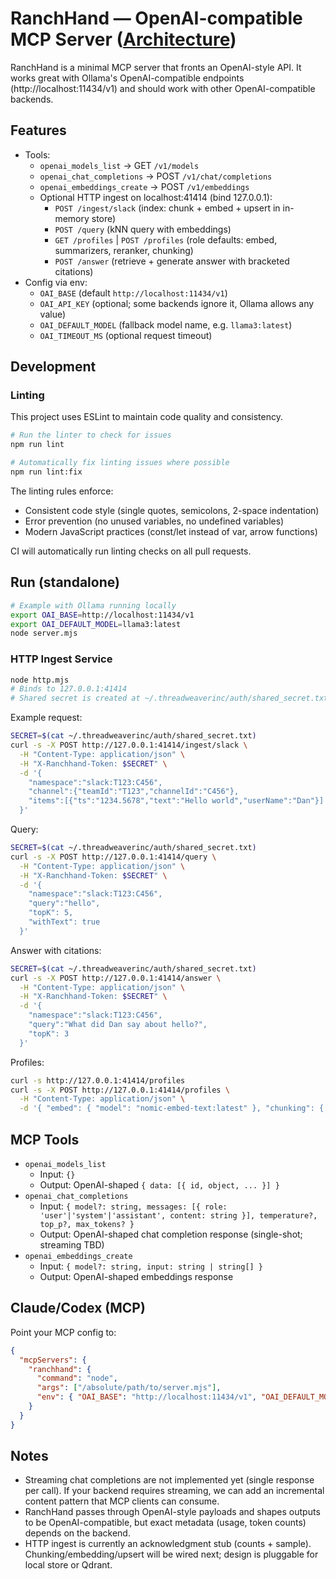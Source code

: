 # RanchHand — OpenAI-compatible MCP Server ([Architecture](ARCHITECTURE.md))

RanchHand is a minimal MCP server that fronts an OpenAI-style API. It works great with Ollama's OpenAI-compatible endpoints (http://localhost:11434/v1) and should work with other OpenAI-compatible backends.

## Features
- Tools:
  - `openai_models_list` → GET `/v1/models`
  - `openai_chat_completions` → POST `/v1/chat/completions`
  - `openai_embeddings_create` → POST `/v1/embeddings`
  - Optional HTTP ingest on localhost:41414 (bind 127.0.0.1):
    - `POST /ingest/slack` (index: chunk + embed + upsert in in-memory store)
    - `POST /query` (kNN query with embeddings)
    - `GET /profiles` | `POST /profiles` (role defaults: embed, summarizers, reranker, chunking)
    - `POST /answer` (retrieve + generate answer with bracketed citations)
- Config via env:
  - `OAI_BASE` (default `http://localhost:11434/v1`)
  - `OAI_API_KEY` (optional; some backends ignore it, Ollama allows any value)
  - `OAI_DEFAULT_MODEL` (fallback model name, e.g. `llama3:latest`)
  - `OAI_TIMEOUT_MS` (optional request timeout)

## Development

### Linting
This project uses ESLint to maintain code quality and consistency.

```bash
# Run the linter to check for issues
npm run lint

# Automatically fix linting issues where possible
npm run lint:fix
```

The linting rules enforce:
- Consistent code style (single quotes, semicolons, 2-space indentation)
- Error prevention (no unused variables, no undefined variables)
- Modern JavaScript practices (const/let instead of var, arrow functions)

CI will automatically run linting checks on all pull requests.

## Run (standalone)
```bash
# Example with Ollama running locally
export OAI_BASE=http://localhost:11434/v1
export OAI_DEFAULT_MODEL=llama3:latest
node server.mjs
```

### HTTP Ingest Service
```bash
node http.mjs
# Binds to 127.0.0.1:41414
# Shared secret is created at ~/.threadweaverinc/auth/shared_secret.txt on first run
```

Example request:
```bash
SECRET=$(cat ~/.threadweaverinc/auth/shared_secret.txt)
curl -s -X POST http://127.0.0.1:41414/ingest/slack \
  -H "Content-Type: application/json" \
  -H "X-Ranchhand-Token: $SECRET" \
  -d '{
    "namespace":"slack:T123:C456",
    "channel":{"teamId":"T123","channelId":"C456"},
    "items":[{"ts":"1234.5678","text":"Hello world","userName":"Dan"}]
  }'
```

Query:
```bash
SECRET=$(cat ~/.threadweaverinc/auth/shared_secret.txt)
curl -s -X POST http://127.0.0.1:41414/query \
  -H "Content-Type: application/json" \
  -H "X-Ranchhand-Token: $SECRET" \
  -d '{
    "namespace":"slack:T123:C456",
    "query":"hello",
    "topK": 5,
    "withText": true
  }'
```

Answer with citations:
```bash
SECRET=$(cat ~/.threadweaverinc/auth/shared_secret.txt)
curl -s -X POST http://127.0.0.1:41414/answer \
  -H "Content-Type: application/json" \
  -H "X-Ranchhand-Token: $SECRET" \
  -d '{
    "namespace":"slack:T123:C456",
    "query":"What did Dan say about hello?",
    "topK": 3
  }'
```

Profiles:
```bash
curl -s http://127.0.0.1:41414/profiles
curl -s -X POST http://127.0.0.1:41414/profiles \
  -H "Content-Type: application/json" \
  -d '{ "embed": { "model": "nomic-embed-text:latest" }, "chunking": { "chunk_tokens": 512 } }'
```

## MCP Tools
- `openai_models_list`
  - Input: `{}`
  - Output: OpenAI-shaped `{ data: [{ id, object, ... }] }`
- `openai_chat_completions`
  - Input: `{ model?: string, messages: [{ role: 'user'|'system'|'assistant', content: string }], temperature?, top_p?, max_tokens? }`
  - Output: OpenAI-shaped chat completion response (single-shot; streaming TBD)
- `openai_embeddings_create`
  - Input: `{ model?: string, input: string | string[] }`
  - Output: OpenAI-shaped embeddings response

## Claude/Codex (MCP)
Point your MCP config to:
```json
{
  "mcpServers": {
    "ranchhand": {
      "command": "node",
      "args": ["/absolute/path/to/server.mjs"],
      "env": { "OAI_BASE": "http://localhost:11434/v1", "OAI_DEFAULT_MODEL": "llama3:latest" }
    }
  }
}
```

## Notes
- Streaming chat completions are not implemented yet (single response per call). If your backend requires streaming, we can add an incremental content pattern that MCP clients can consume.
- RanchHand passes through OpenAI-style payloads and shapes outputs to be OpenAI-compatible, but exact metadata (usage, token counts) depends on the backend.
 - HTTP ingest is currently an acknowledgment stub (counts + sample). Chunking/embedding/upsert will be wired next; design is pluggable for local store or Qdrant.
